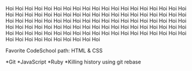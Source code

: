 Hoi Hoi Hoi Hoi Hoi Hoi Hoi Hoi Hoi Hoi Hoi Hoi Hoi Hoi 
Hoi Hoi Hoi Hoi Hoi Hoi Hoi Hoi Hoi Hoi Hoi Hoi Hoi 
Hoi Hoi Hoi Hoi Hoi Hoi Hoi Hoi Hoi Hoi Hoi Hoi 
Hoi Hoi Hoi Hoi Hoi Hoi Hoi Hoi Hoi Hoi Hoi 
Hoi Hoi Hoi Hoi Hoi Hoi Hoi Hoi Hoi Hoi 
Hoi Hoi Hoi Hoi Hoi Hoi Hoi Hoi Hoi 
Hoi Hoi Hoi Hoi Hoi Hoi Hoi Hoi 
Hoi Hoi Hoi Hoi Hoi Hoi Hoi 
Hoi Hoi Hoi Hoi Hoi Hoi 
Hoi Hoi Hoi Hoi Hoi 
Hoi Hoi Hoi Hoi 
Hoi Hoi Hoi 
Hoi Hoi 
Hoi 

Favorite CodeSchool path: HTML & CSS

*Git
*JavaScript
*Ruby
*Killing history using git rebase